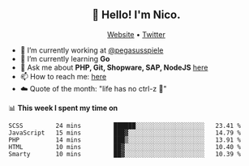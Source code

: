 <h2 align="center">👋 Hello! I'm Nico.</h2>
<p align="center">
  <a href="https://gruselhaus.com">Website</a> •
  <a href="https://twitter.com/NicoFinkernagel">Twitter</a>
</p>


- 🔭 I’m currently working at [@pegasusspiele](https://github.com/pegasusspiele)
- 🌱 I’m currently learning **Go**
- 💬 Ask me about **PHP, Git, Shopware, SAP, NodeJS** [here](https://github.com/gruselhaus/gruselhaus/issues)
- 📫 How to reach me: [here](https://github.com/gruselhaus/gruselhaus/issues)
- ☁️ Quote of the month: "life has no ctrl-z 🌴"

📊 **This week I spent my time on**
<!--START_SECTION:waka-->
```text
SCSS         24 mins         ██████░░░░░░░░░░░░░░░░░░░   23.41 % 
JavaScript   15 mins         ███▓░░░░░░░░░░░░░░░░░░░░░   14.79 % 
PHP          14 mins         ███▒░░░░░░░░░░░░░░░░░░░░░   13.91 % 
HTML         10 mins         ██▓░░░░░░░░░░░░░░░░░░░░░░   10.40 % 
Smarty       10 mins         ██▓░░░░░░░░░░░░░░░░░░░░░░   10.39 % 
```
<!--END_SECTION:waka-->
